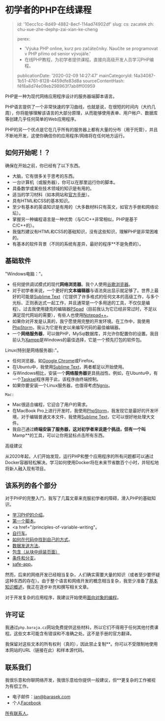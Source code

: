 初学者的PHP在线课程
===========

> id: '10ecc1cc-8d49-4882-8ecf-114ad74902df'
> slug:
> 	cs: zacatek
> 	zh: chu-xue-zhe-dephp-zai-xian-ke-cheng
> 
> perex:
> 	- 'Výuka PHP online, kurz pro začátečníky. Naučíte se programovat v PHP přímo od senior vývojáře.'
> 	- 在线PHP教程，为初学者提供课程。直接向高级开发人员学习PHP编程。
> 
> publicationDate: '2020-02-09 14:27:47'
> mainCategoryId: f4a34087-1b51-4761-8128-4459dfe83d8a
> sourceContentHash: f4f8a8d74e09eb298963f7ab8ff00959

PHP是一种为现代网络应用程序设计的服务器端脚本语言。

PHP语言提供了一个非常快速的学习曲线，也就是说，在很短的时间内（大约几周），你将能够理解该语言的大部分原理，从而能够使用表单、用户帐户、数据库等创建几乎任何简单的Web应用程序。

PHP的另一个优点是它在几乎所有的服务器上都有大量的分布（用于托管），并且不断地开发，这使你确信你的应用程序/网络将在任何地方运行。

如何开始呢！？
------------

确保在开始之前，你已经有了以下东西。

- 大脑，它有很多关于思考的东西。
- 一台计算机（或服务器），你可以在那里运行你的脚本。
- 具备数学或某些技术领域的知识是有用的。
- 适当的学习材料（如本网站和<a href="https://www.php.net">官方手册</a>）。
- 具有HTML和CSS的基本知识。
- 至少有基本的英语知识是有用的（大多数材料只有英文，如官方手册和网络论坛）。
- 掌握另一种编程语言是一种优势（与C/C++非常相似，PHP是基于C/C++的）。
- 我强烈建议有HTML和CSS的基础知识，没有这些知识，理解PHP是非常困难的。
- 有基本的软件背景（不同的系统有差异，最好的程序**不是免费的）。

基础软件
-----------------

"Windows电脑："。
- 任何提供调试模式的现代**网络浏览器**。我个人使用<a href="https://www.google.com/chrome">谷歌浏览器</a>。
- 对于初学者来说，一个更好的**文本编辑器**与语法突出显示就足够了。世界上最好的可能是<a href="https://www.sublimetext.com">Sublime Text</a>（它提供了许多格式的任何文本的高级工作，与多个光标、正则表达式一起工作，并且通常是一个多用途的工具，不仅仅是编程）。过去我使用捷克的编辑器<a href="https://www.pspad.com/cz/">PSpad</a>（目前我认为它已经非常过时，不足以满足现代网站的需要），有些人也使用<a href="https://www.slunecnice.cz/sw/notepad/">Notepad++</a>。
- 如果你对开发是认真的，我宁愿使用完整的开发环境。在工作中，我使用<a href="https://www.jetbrains.com/phpstorm/">PhpStorm</a>，我认为它是有史以来编写代码的最佳编辑器。
- 一个**网络服务器**，可以做PHP，MySql数据库，并允许你配置你的设置。我目前认为<a href="https://www.apachefriends.org/download.html">Xampp</a>是Windows的最佳选择，它是一个预先打包的软件包。

Linux(特别是网络服务器):"。
- 任何浏览器，如<a href="https://www.google.com/chrome">Google Chrome</a>或Firefox。
- 在Ubuntu中，我使用<a href="https://www.sublimetext.com">Sublime Text</a>，两者都足以开始使用。
- 与Windows相比，安装一个**网络服务器**更具挑战性。例如，在Ubuntu中，有一个<a href="https://wiki.ubuntu.cz/servery/apache_s_mysql_a_php">Tasksel</a>程序用于此，该程序由终端控制。
- 如果你要安装一个Linux服务器，也值得考虑<a href="https://www.nginx.com/resources/wiki/">Ngnix</a>。

`Mac:`
- Mac很适合编程，它迎合了用户的需求。
- 在MacBook Pro上进行开发时，我使用<a href="https://www.jetbrains.com/phpstorm/">PhpStorm</a>，我发现它是最好的开发环境，对于编辑普通文本文件，我使用<a href="https://www.sublimetext.com">Sublime Text</a>，它可以很好地处理大文件。
- 我自己通过**终端安装了服务器，这对初学者来说是个挑战，但有一个叫**Mamp**的工具，可以让你用鼠标点击所有东西。

高级建议

从2020年起，人们开始发现，运行PHP和整个应用程序的所有问题都可以通过Docker容器轻松解决。学习如何使用Docker将在未来节省数百个小时，并轻松地将新人融入现有项目。

该系列的各个部分
------------

对于PHP的完整入门，我写了几篇文章来克服初学者的障碍，滑入PHP的基础知识。

- <a href="/introduction">学习PHP的介绍</a>。
- <a href="/first-script">第一个脚本</a>。
- <a href="/principles-of-variable-writing</a>"。
- <a href="/cycles">自行车</a>。
- <a href="/how-to-find-out">如何在代码中找到自己的方式</a>。
- <a href="/methods-sending-data">数据发送方法</a>。
- <a href="/include-file">包含（从块中组装页面）</a>
- <a href="/conditions">条件和分支</a>。
- <a href="/safe-application">safe-app</a>。

然而，后来的网络开发已经相当复杂，人们确实需要大量的知识（或者至少要怀疑这种东西的存在）。由于整个语言和网络开发的概念相当复杂，我至少准备了<a href="/knowledge">基本知识概述</a>，我正在逐步补充和撰写相关文章。

对于开发复杂的应用程序，我建议开始使用<a href="/oop">面向对象的编程</a>。

许可证
-------

我通过`php.baraja.cz`网站免费提供这些材料，所以它们不得用于任何其他付费课程。这些文本可能含有错误和不准确之处。这不是手册的官方翻译。

我保留对这些文本的所有权利（真的），因此禁止复制**。你可以不受限制地使用本网站的URL（链接在此）和样本源代码。

联系我们
-------

我很乐意和你聊网络开发，我很乐意给你提供一般建议，但**更复杂的工作被视为有偿工作。

- 电子邮件：jan@barasek.com
- 个人<a href="https://www.facebook.com/janbarasek">Facebook</a>

<a href="https://baraja.cz/kontakt">所有联系人</a>。
